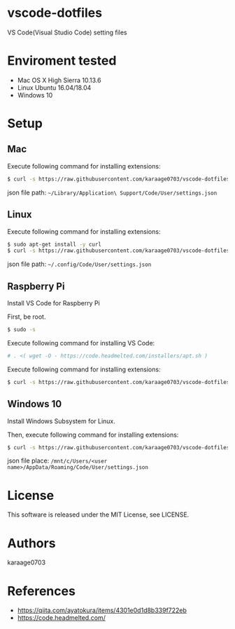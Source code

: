 # vscode-dotfiles

VS Code(Visual Studio Code) setting files

# Enviroment tested

- Mac OS X High Sierra 10.13.6
- Linux Ubuntu 16.04/18.04
- Windows 10

# Setup

## Mac
Execute following command for installing extensions:

```sh
$ curl -s https://raw.githubusercontent.com/karaage0703/vscode-dotfiles/master/install-vscode-extensions.sh | /bin/bash
```

json file path: `~/Library/Application\ Support/Code/User/settings.json`

## Linux
Execute following command for installing extensions:

```sh
$ sudo apt-get install -y curl
$ curl -s https://raw.githubusercontent.com/karaage0703/vscode-dotfiles/master/install-vscode-extensions.sh | /bin/bash
```

json file path: `~/.config/Code/User/settings.json`


## Raspberry Pi
Install VS Code for Raspberry Pi

First, be root.

```sh
$ sudo -s
```

Execute following command for installing VS Code:

```sh
# . <( wget -O - https://code.headmelted.com/installers/apt.sh )
```

Execute following command for installing extensions:

```sh
$ curl -s https://raw.githubusercontent.com/karaage0703/vscode-dotfiles/master/install-vscode-extensions-pi.sh | /bin/bash
```

## Windows 10

Install Windows Subsystem for Linux.

Then, execute following command for installing extensions:

```sh
$ curl -s https://raw.githubusercontent.com/karaage0703/vscode-dotfiles/master/install-vscode-extensions.sh | /bin/bash
```

json file place: `/mnt/c/Users/<user name>/AppData/Roaming/Code/User/settings.json`

# License

This software is released under the MIT License, see LICENSE.

# Authors

karaage0703

# References

- https://qiita.com/ayatokura/items/4301e0d1d8b339f722eb
- https://code.headmelted.com/
